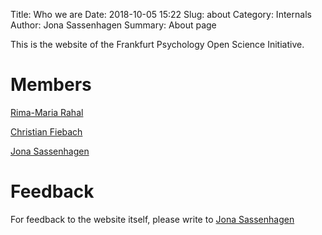 Title: Who we are
Date: 2018-10-05 15:22
Slug: about
Category: Internals
Author: Jona Sassenhagen
Summary: About page

This is the website of the Frankfurt Psychology Open Science Initiative.

# Members

[Rima-Maria Rahal](mailto:rahal@psych.uni-frankfurt.de)

[Christian Fiebach](mailto:fiebach@psych.uni-frankfurt.de)

[Jona Sassenhagen](mailto:Sassenhagen@psych.uni-frankfurt.de)

# Feedback
For feedback to the website itself, please write to [Jona Sassenhagen](mailto:jona.sassenhagen@gmail.com)
